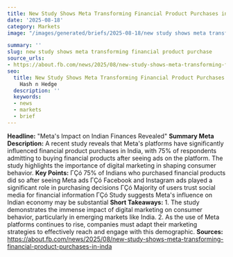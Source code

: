 ```yaml
---
title: New Study Shows Meta Transforming Financial Product Purchases in India
date: '2025-08-18'
category: Markets
image: "/images/generated/briefs/2025-08-18/new study shows meta transforming financial product purchase.jpg"

summary: ''
slug: new study shows meta transforming financial product purchase
source_urls:
- https://about.fb.com/news/2025/08/new-study-shows-meta-transforming-financial-product-purchases-in-india/
seo:
  title: New Study Shows Meta Transforming Financial Product Purchases in India |
    Hash n Hedge
  description: ''
  keywords:
  - news
  - markets
  - brief
---
```


**Headline:** "Meta's Impact on Indian Finances Revealed"  **Summary Meta Description:** A recent study reveals that Meta's platforms have significantly influenced financial product purchases in India, with 75% of respondents admitting to buying financial products after seeing ads on the platform. The study highlights the importance of digital marketing in shaping consumer behavior.  **Key Points:**  ΓÇó 75% of Indians who purchased financial products did so after seeing Meta ads ΓÇó Facebook and Instagram ads played a significant role in purchasing decisions ΓÇó Majority of users trust social media for financial information ΓÇó Study suggests Meta's influence on Indian economy may be substantial  **Short Takeaways:**  1. The study demonstrates the immense impact of digital marketing on consumer behavior, particularly in emerging markets like India. 2. As the use of Meta platforms continues to rise, companies must adapt their marketing strategies to effectively reach and engage with this demographic.  **Sources:**  https://about.fb.com/news/2025/08/new-study-shows-meta-transforming-financial-product-purchases-in-inda 
